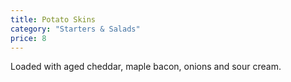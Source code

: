 ```yaml
---
title: Potato Skins
category: "Starters & Salads"
price: 8
---
```

Loaded with aged cheddar, maple bacon, onions and sour cream.